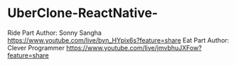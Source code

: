 # UberClone-ReactNative-
Ride Part Author: Sonny Sangha https://www.youtube.com/live/bvn_HYpix6s?feature=share
Eat Part Author: Clever Programmer https://www.youtube.com/live/jmvbhuJXFow?feature=share

